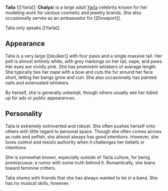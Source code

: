 **Talia** ([[Yarla]]: **Chalya**) is a large adult [Yarla](Yarla%20Culture%20.md) celebrity known for her modeling work for various cosmetic and jewelry brands. She also occasionally serves as an ambassador for [[Doveport]].

Talia only speaks [[Yarla]].
## Appearance
Talia is a very large [[skulker]] with four paws and a single massive tail. Her pelt is almost entirely white, with grey markings on her tail, nape, and paws. Her eyes are vividly pink. She has prominent whiskers of average length. She typically ties her nape with a bow and cuts the fur around her face short, letting her bangs grow and curl. She also occasionally has painted nails and extenuated whiskers.

By herself, she is generally unkempt, though others usually see her tidied up for ads or public appearances.
## Personality
Talia is extremely extroverted and robust. She often pushes herself onto others with little regard to personal space. Though she often comes across as rude and selfish, she almost always has good intentions. However, she loves control and resists authority when it challenges her beliefs or intentions.

She is somewhat known, especially outside of Yarla culture, for being promiscuous: a rumor with some truth behind it. Romantically, she leans toward feminine critters.

Talia shares with friends that she has always wanted to be in a band. She has no musical skills, however.